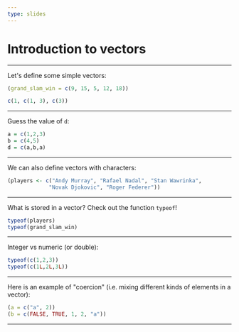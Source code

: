 ```yaml
---
type: slides
---
```


# Introduction to vectors

---

Let's define some simple vectors: 

```r
(grand_slam_win = c(9, 15, 5, 12, 18))
```


```r
c(1, c(1, 3), c(3))
```

---

Guess the value of `d`:

```r
a = c(1,2,3)
b = c(4,5)
d = c(a,b,a)
```

---

We can also define vectors with characters:

```r
(players <- c("Andy Murray", "Rafael Nadal", "Stan Wawrinka", 
             "Novak Djokovic", "Roger Federer"))
```

---

What is stored in a vector? Check out the function `typeof`!

```r
typeof(players)
typeof(grand_slam_win)
```

---

Integer vs numeric (or double):
```r
typeof(c(1,2,3))
typeof(c(1L,2L,3L))
```

---

Here is an example of "coercion" (i.e. mixing different kinds of elements in a vector):

```r
(a = c("a", 2))
(b = c(FALSE, TRUE, 1, 2, "a"))
```

---